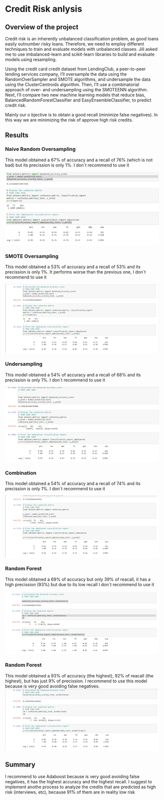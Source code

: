 # Credit Risk anlysis
## Overview of the project

Credit risk is an inherently unbalanced classification problem, as good loans easily outnumber risky loans. Therefore, we need to employ different techniques to train and evaluate models with unbalanced classes. Jill asked me to use imbalanced-learn and scikit-learn libraries to build and evaluate models using resampling.

Using the credit card credit dataset from LendingClub, a peer-to-peer lending services company, I’ll oversample the data using the RandomOverSampler and SMOTE algorithms, and undersample the data using the ClusterCentroids algorithm. Then, I’ll use a combinatorial approach of over- and undersampling using the SMOTEENN algorithm. Next, I’ll compare two new machine learning models that reduce bias, BalancedRandomForestClassifier and EasyEnsembleClassifier, to predict credit risk.

Mainly our o bjective is to obtain a good recall (minimize false negatives). In this way we are minimizing the risk of approve high risk credits. 


## Results
### Naive Random Oversampling

This model obtained a 67% of accuracy and a recall of 76% (which is not bad) but its precission is only 1%. I don´t recommend to use it

![Naive](Naive.png)


### SMOTE Oversampling
This model obtained a 53% of accuracy and a recall of 53% and its precission is only 1%. It performs worse than the previous one, I don´t recommend to use it

![SMOTE](/Images/SMOT.png)

### Undersampling
This model obtained a 54% of accuracy and a recall of 68% and its precission is only 1%. I don´t recommend to use it

![Undersampling](Undersampling.png)

### Combination
This model obtained a 54% of accuracy and a recall of 74% and its precission is only 1%. I don´t recommend to use it

![combination](combination.png)

### Random Forest
This model obtained a 69% of accuracy but only 39% of reacall, it has a high precission (93%) but due to its low recall I don´t recommend to use it

![Random Forest](/Images/Randomforest.png)

### Random Forest
This model obtained a 93% of accuracy (the highest), 92% of reacall (the highest), but has just 9% of precission. I recommend to use this model because is very good avoiding false negatives. 
![Adaboost](Adaboost.png)


## Summary

I recommend to use Adaboost because is very good avoiding false negatives, it has the highest accuracy and the highest recall. I suggest to implement anothe process to analyze the credits that are predicted as high risk (interviews, etc), because 91% of them are in reality low risk

